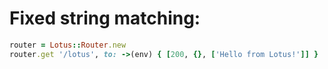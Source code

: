 # Fixed string matching:

```ruby
router = Lotus::Router.new
router.get '/lotus', to: ->(env) { [200, {}, ['Hello from Lotus!']] }
```

